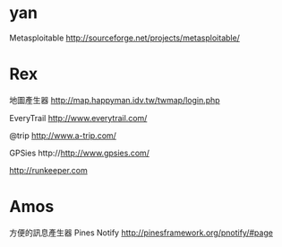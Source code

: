 # yan

Metasploitable
<http://sourceforge.net/projects/metasploitable/>  

# Rex

地圖產生器
<http://map.happyman.idv.tw/twmap/login.php>  

EveryTrail
<http://www.everytrail.com/>  

@trip
<http://www.a-trip.com/>   

GPSies
http://<http://www.gpsies.com/>  

<http://runkeeper.com>  

# Amos

方便的訊息產生器 Pines Notify
<http://pinesframework.org/pnotify/#page>  